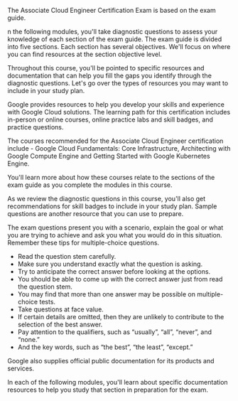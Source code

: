The Associate Cloud Engineer Certification Exam is based on the exam guide.

n the following modules, you'll take diagnostic questions to assess your knowledge of each section of the exam guide. The exam guide is divided into five sections. Each section has several objectives. We'll focus on where you can find resources at the section objective level. 

Throughout this course, you'll be pointed to specific resources and documentation that can help you fill the gaps you identify through the diagnostic questions. Let's go over the types of resources you may want to include in your study plan.

Google provides resources to help you develop your skills and experience with Google Cloud solutions. The learning path for this certification includes in-person or online courses, online practice labs and skill badges, and practice questions.

The courses recommended for the Associate Cloud Engineer certification include - Google Cloud Fundamentals: Core Infrastructure, Architecting with Google Compute Engine and Getting Started with Google Kubernetes Engine.

You'll learn more about how these courses relate to the sections of the exam guide as you complete the modules in this course. 

As we review the diagnostic questions in this course, you'll also get recommendations for skill badges to include in your study plan.
Sample questions are another resource that you can use to prepare. 

The exam questions present you with a scenario, explain the goal or what you are trying to achieve and ask you what you would do in this situation.
Remember these tips for multiple-choice questions.
* Read the question stem carefully.
* Make sure you understand exactly what the question is asking.
* Try to anticipate the correct answer before looking at the options.
* You should be able to come up with the correct answer just from read the question stem.
* You may find that more than one answer may be possible on multiple-choice tests.
* Take questions at face value.
* If certain details are omitted, then they are unlikely to contribute to the selection of the best answer.
* Pay attention to the qualifiers, such as “usually”, “all”, “never”, and “none.”
* And the key words, such as “the best”, “the least”, “except.”

Google also supplies official public documentation for its products and services.

In each of the following modules, you'll learn about specific documentation resources to help you study that section in preparation for the exam. 